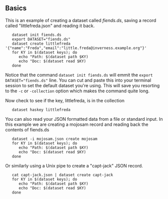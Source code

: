 
## Basics

This is an example of creating a dataset called *fiends.ds*, saving
a record called "littlefreda.json" and reading it back.

```shell
   dataset init fiends.ds
   export DATASET="fiends.ds"
   dataset create littlefreda '{"name":"Freda","email":"little.freda@inverness.example.org"}'
   for KY in $(dataset keys); do
      echo "Path: $(dataset path $KY) 
      echo "Doc: $(dataset read $KY)
   done
```

Notice that the command `dataset init fiends.ds` will emmit the `export DATASET="fiends.ds"`
line. You can cut and paste this into your terminal session to set the default
dataset you're using. This will save you resorting to the `-c` or `-collection` option which makes
the command quite long.

Now check to see if the key, littlefreda, is in the collection

```shell
   dataset haskey littlefreda
```

You can also read your JSON formatted data from a file or standard input.
In this example we are creating a mojosam record and reading back the contents
of fiends.ds

```shell
   dataset -i mojosam.json create mojosam
   for KY in $(dataset keys); do
      echo "Path: $(dataset path $KY) 
      echo "Doc: $(dataset read $KY)
   done
```

Or similarly using a Unix pipe to create a "capt-jack" JSON record.

```shell
   cat capt-jack.json | dataset create capt-jack
   for KY in $(dataset keys); do
      echo "Path: $(dataset path $KY) 
      echo "Doc: $(dataset read $KY)
   done
```

